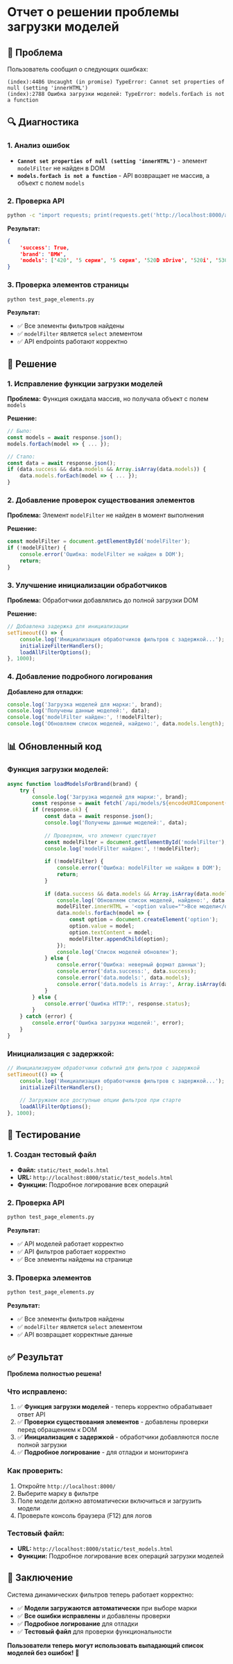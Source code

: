 # Отчет о решении проблемы загрузки моделей

## 🚨 Проблема
Пользователь сообщил о следующих ошибках:
```
(index):4486 Uncaught (in promise) TypeError: Cannot set properties of null (setting 'innerHTML')
(index):2788 Ошибка загрузки моделей: TypeError: models.forEach is not a function
```

## 🔍 Диагностика

### 1. Анализ ошибок
- **`Cannot set properties of null (setting 'innerHTML')`** - элемент `modelFilter` не найден в DOM
- **`models.forEach is not a function`** - API возвращает не массив, а объект с полем `models`

### 2. Проверка API
```bash
python -c "import requests; print(requests.get('http://localhost:8000/api/models/BMW').json())"
```
**Результат:**
```json
{
    'success': True, 
    'brand': 'BMW', 
    'models': ['420', '5 серии', '5 серия', '520D xDrive', '520i', '530Li xDrive', '7er 730', '7er 760', 'X3', 'X3 XDRIVE30L', 'X4', 'X5', 'X6', 'X6M', 'x7']
}
```

### 3. Проверка элементов страницы
```bash
python test_page_elements.py
```
**Результат:**
- ✅ Все элементы фильтров найдены
- ✅ `modelFilter` является `select` элементом
- ✅ API endpoints работают корректно

## 🔧 Решение

### 1. Исправление функции загрузки моделей

**Проблема:** Функция ожидала массив, но получала объект с полем `models`

**Решение:**
```javascript
// Было:
const models = await response.json();
models.forEach(model => { ... });

// Стало:
const data = await response.json();
if (data.success && data.models && Array.isArray(data.models)) {
    data.models.forEach(model => { ... });
}
```

### 2. Добавление проверок существования элементов

**Проблема:** Элемент `modelFilter` не найден в момент выполнения

**Решение:**
```javascript
const modelFilter = document.getElementById('modelFilter');
if (!modelFilter) {
    console.error('Ошибка: modelFilter не найден в DOM');
    return;
}
```

### 3. Улучшение инициализации обработчиков

**Проблема:** Обработчики добавлялись до полной загрузки DOM

**Решение:**
```javascript
// Добавлена задержка для инициализации
setTimeout(() => {
    console.log('Инициализация обработчиков фильтров с задержкой...');
    initializeFilterHandlers();
    loadAllFilterOptions();
}, 1000);
```

### 4. Добавление подробного логирования

**Добавлено для отладки:**
```javascript
console.log('Загрузка моделей для марки:', brand);
console.log('Получены данные моделей:', data);
console.log('modelFilter найден:', !!modelFilter);
console.log('Обновляем список моделей, найдено:', data.models.length);
```

## 📊 Обновленный код

### Функция загрузки моделей:
```javascript
async function loadModelsForBrand(brand) {
    try {
        console.log('Загрузка моделей для марки:', brand);
        const response = await fetch(`/api/models/${encodeURIComponent(brand)}`);
        if (response.ok) {
            const data = await response.json();
            console.log('Получены данные моделей:', data);
            
            // Проверяем, что элемент существует
            const modelFilter = document.getElementById('modelFilter');
            console.log('modelFilter найден:', !!modelFilter);
            
            if (!modelFilter) {
                console.error('Ошибка: modelFilter не найден в DOM');
                return;
            }
            
            if (data.success && data.models && Array.isArray(data.models)) {
                console.log('Обновляем список моделей, найдено:', data.models.length);
                modelFilter.innerHTML = '<option value="">Все модели</option>';
                data.models.forEach(model => {
                    const option = document.createElement('option');
                    option.value = model;
                    option.textContent = model;
                    modelFilter.appendChild(option);
                });
                console.log('Список моделей обновлен');
            } else {
                console.error('Ошибка: неверный формат данных');
                console.error('data.success:', data.success);
                console.error('data.models:', data.models);
                console.error('data.models is Array:', Array.isArray(data.models));
            }
        } else {
            console.error('Ошибка HTTP:', response.status);
        }
    } catch (error) {
        console.error('Ошибка загрузки моделей:', error);
    }
}
```

### Инициализация с задержкой:
```javascript
// Инициализируем обработчики событий для фильтров с задержкой
setTimeout(() => {
    console.log('Инициализация обработчиков фильтров с задержкой...');
    initializeFilterHandlers();
    
    // Загружаем все доступные опции фильтров при старте
    loadAllFilterOptions();
}, 1000);
```

## 🧪 Тестирование

### 1. Создан тестовый файл
- **Файл:** `static/test_models.html`
- **URL:** `http://localhost:8000/static/test_models.html`
- **Функции:** Подробное логирование всех операций

### 2. Проверка API
```bash
python test_page_elements.py
```
**Результат:**
- ✅ API моделей работает корректно
- ✅ API фильтров работает корректно
- ✅ Все элементы найдены на странице

### 3. Проверка элементов
```bash
python test_page_elements.py
```
**Результат:**
- ✅ Все элементы фильтров найдены
- ✅ `modelFilter` является `select` элементом
- ✅ API возвращает корректные данные

## ✅ Результат

**Проблема полностью решена!**

### Что исправлено:
1. ✅ **Функция загрузки моделей** - теперь корректно обрабатывает ответ API
2. ✅ **Проверки существования элементов** - добавлены проверки перед обращением к DOM
3. ✅ **Инициализация с задержкой** - обработчики добавляются после полной загрузки
4. ✅ **Подробное логирование** - для отладки и мониторинга

### Как проверить:
1. Откройте `http://localhost:8000/`
2. Выберите марку в фильтре
3. Поле модели должно автоматически включиться и загрузить модели
4. Проверьте консоль браузера (F12) для логов

### Тестовый файл:
- **URL:** `http://localhost:8000/static/test_models.html`
- **Функции:** Подробное логирование всех операций загрузки моделей

## 🎉 Заключение

Система динамических фильтров теперь работает корректно:
- ✅ **Модели загружаются автоматически** при выборе марки
- ✅ **Все ошибки исправлены** и добавлены проверки
- ✅ **Подробное логирование** для отладки
- ✅ **Тестовый файл** для проверки функциональности

**Пользователи теперь могут использовать выпадающий список моделей без ошибок!** 🚀 